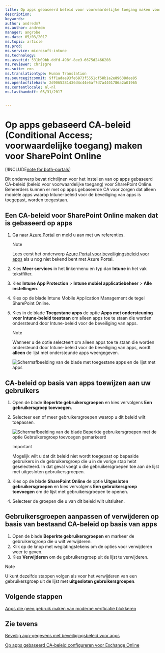 ```yaml
---
title: Op apps gebaseerd beleid voor voorwaardelijke toegang maken voor SharePoint Online
description: 
keywords: 
author: andredm7
ms.author: andredm
manager: angrobe
ms.date: 05/03/2017
ms.topic: article
ms.prod: 
ms.service: microsoft-intune
ms.technology: 
ms.assetid: 531b09bb-ddfd-498f-8ee3-6675d2466208
ms.reviewer: chrisgre
ms.suite: ems
ms.translationtype: Human Translation
ms.sourcegitcommit: 9ff1adae93fe6873f5551cf58b1a2e89638dee85
ms.openlocfilehash: 2d9065281436d4c44e6af7d7a4401786a2a01965
ms.contentlocale: nl-nl
ms.lasthandoff: 05/31/2017


---
```


# <a name="set-up-app-based-conditional-access-ca-policies-for-sharepoint-online"></a>Op apps gebaseerd CA-beleid (Conditional Access; voorwaardelijke toegang) maken voor SharePoint Online

[!INCLUDE[note for both-portals](../includes/note-for-both-portals.md)]

Dit onderwerp bevat richtlijnen voor het instellen van op apps gebaseerd CA-beleid (beleid voor voorwaardelijke toegang) voor SharePoint Online. Beheerders kunnen er met op apps gebaseerde CA voor zorgen dat alleen mobiele apps waarop Intune-beleid voor de beveiliging van apps is toegepast, worden toegestaan.

## <a name="to-create-the-app-based-ca-policy-for-sharepoint-online"></a>Een CA-beleid voor SharePoint Online maken dat is gebaseerd op apps

1. Ga naar [Azure Portal](https://portal.azure.com) en meld u aan met uw referenties.

    > [!NOTE]
    > Lees eerst het onderwerp [Azure Portal voor beveiligingsbeleid voor apps](azure-portal-for-microsoft-intune-mam-policies.md) als u nog niet bekend bent met Azure Portal.

2. Kies **Meer services** in het linkermenu en typ dan **Intune** in het vak tekstfilter.

3. Kies **Intune App Protection** > **Intune mobiel applicatiebeheer** > **Alle instellingen**.

4. Kies op de blade Intune Mobile Application Management de tegel SharePoint Online.

5. Kies in de blade **Toegestane apps** de optie **Apps met ondersteuning voor Intune-beleid toestaan** om alleen apps toe te staan die worden ondersteund door Intune-beleid voor de beveiliging van apps.

    > [!NOTE] 
    > Wanneer u de optie selecteert om alleen apps toe te staan die worden ondersteund door Intune-beleid voor de beveiliging van apps, wordt **alleen** de lijst met ondersteunde apps weergegeven.

    ![Schermafbeelding van de blade met toegestane apps en de lijst met apps](../media/mam-ca-spo-allowed-apps.png)

## <a name="to-assign-app-based-ca-policies-to-your-users"></a>CA-beleid op basis van apps toewijzen aan uw gebruikers

1. Open de blade **Beperkte gebruikersgroepen** en kies vervolgens **Een gebruikersgroep toevoegen**.

2. Selecteer een of meer gebruikersgroepen waarop u dit beleid wilt toepassen.

    ![Schermafbeelding van de blade Beperkte gebruikersgroepen met de optie Gebruikersgroep toevoegen gemarkeerd](../media/mam-ca-spo-restricted-groups.png)

    > [!IMPORTANT] 
    > Mogelijk wilt u dat dit beleid niet wordt toegepast op bepaalde gebruikers in de gebruikersgroep die u in de vorige stap hebt geselecteerd. In dat geval voegt u die gebruikersgroepen toe aan de lijst met uitgesloten gebruikersgroepen. 

3. Kies op de blade **SharePoint Online** de optie **Uitgesloten gebruikersgroepen** en kies vervolgens **Een gebruikersgroep toevoegen** om de lijst met gebruikersgroepen te openen.

4. Selecteer de groepen die u van dit beleid wilt uitsluiten.  

## <a name="to-modify-or-delete-user-groups-from-an-existing-app-based-ca-policy"></a>Gebruikersgroepen aanpassen of verwijderen op basis van bestaand CA-beleid op basis van apps

1. Open de blade **Beperkte gebruikersgroepen** en markeer de gebruikersgroep die u wilt verwijderen.
2. Klik op de knop met weglatingstekens om de opties voor verwijderen weer te geven.
3. Kies **Verwijderen** om de gebruikersgroep uit de lijst te verwijderen.

> [!NOTE] 
> U kunt dezelfde stappen volgen als voor het verwijderen van een gebruikersgroep uit de lijst met **uitgesloten gebruikersgroepen**.

## <a name="next-steps"></a>Volgende stappen

[Apps die geen gebruik maken van moderne verificatie blokkeren](block-apps-with-no-modern-authentication.md)

## <a name="see-also"></a>Zie tevens

[Beveilig app-gegevens met beveiligingsbeleid voor apps](protect-app-data-using-mobile-app-management-policies-with-microsoft-intune.md)

[Op apps gebaseerd CA-beleid configureren voor Exchange Online](mam-ca-for-exchange-online.md)

